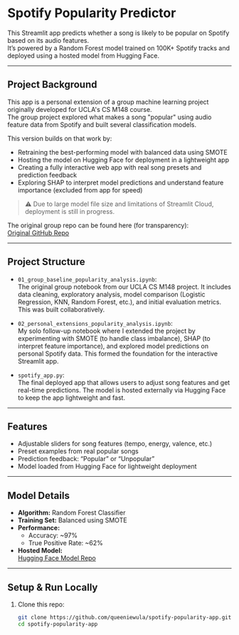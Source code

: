 # Spotify Popularity Predictor

This Streamlit app predicts whether a song is likely to be popular on Spotify based on its audio features.  
It’s powered by a Random Forest model trained on 100K+ Spotify tracks and deployed using a hosted model from Hugging Face.

---

## Project Background

This app is a personal extension of a group machine learning project originally developed for UCLA's CS M148 course.  
The group project explored what makes a song "popular" using audio feature data from Spotify and built several classification models.

This version builds on that work by:
- Retraining the best-performing model with balanced data using SMOTE
- Hosting the model on Hugging Face for deployment in a lightweight app
- Creating a fully interactive web app with real song presets and prediction feedback
- Exploring SHAP to interpret model predictions and understand feature importance (excluded from app for speed)

 > ⚠️ Due to large model file size and limitations of Streamlit Cloud, deployment is still in progress.

The original group repo can be found here (for transparency):  
[Original GitHub Repo](https://github.com/nathandhummi/popularity-wrapped)

---

## Project Structure

- `01_group_baseline_popularity_analysis.ipynb`:  
  The original group notebook from our UCLA CS M148 project. It includes data cleaning, exploratory analysis, model comparison (Logistic Regression, KNN, Random Forest, etc.), and initial evaluation metrics. This was built collaboratively.

- `02_personal_extensions_popularity_analysis.ipynb`:  
  My solo follow-up notebook where I extended the project by experimenting with SMOTE (to handle class imbalance), SHAP (to interpret feature importance), and explored model predictions on personal Spotify data. This formed the foundation for the interactive Streamlit app.

- `spotify_app.py`:  
  The final deployed app that allows users to adjust song features and get real-time predictions. The model is hosted externally via Hugging Face to keep the app lightweight and fast.

---

## Features

- Adjustable sliders for song features (tempo, energy, valence, etc.)
- Preset examples from real popular songs
- Prediction feedback: “Popular” or “Unpopular”
- Model loaded from Hugging Face for lightweight deployment

---

## Model Details

- **Algorithm:** Random Forest Classifier  
- **Training Set:** Balanced using SMOTE  
- **Performance:**  
  - Accuracy: ~97%  
  - True Positive Rate: ~62%  
- **Hosted Model:**  
  [Hugging Face Model Repo](https://huggingface.co/queeniewula/spotify-popularity-model)

---

## Setup & Run Locally

1. Clone this repo:
   ```bash
   git clone https://github.com/queeniewula/spotify-popularity-app.git
   cd spotify-popularity-app
